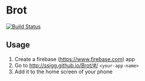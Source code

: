 # Brot

[![Build Status](https://travis-ci.org/ssigg/Brot.svg?branch=gh-pages)](https://travis-ci.org/ssigg/Brot)

Usage
-----

1. Create a firebase (https://www.firebase.com) app
2. Go to http://ssigg.github.io/Brot/#/ `<your-app-name>`
3. Add it to the home screen of your phone
